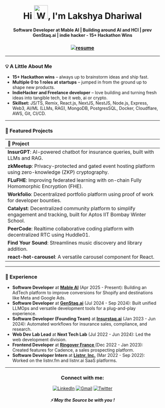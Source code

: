 
<h1 align="center">Hi <img src="wave.gif"
            alt="Waving hand animated gif"
            height="45"
            width="45" />, I'm Lakshya Dhariwal</h1>
<h4 align="center">

**Software Developer at Mable AI | Building around AI and HCI | prev GenStaq.ai | indie hacker - 15+ Hackathon Wins**


</h4>
<h3 align="center"> <a href="https://drive.google.com/file/d/15f2CpO9LIeIr4IrdSGpPmplLHBDXiYq4/view?usp=sharing" target="_blank" rel="noopener"><img alt="resume"
                 src="https://img.shields.io/badge/Resume-blue"></a></h3>

---

### 💡 A Little About Me

* **15+ Hackathon wins** – always up to brainstorm ideas and ship fast.
* **Multiple 0 to 1 roles at startups** – jumped in from the ground up to shape new products.
* **IndieHacker and Freelance developer** – love building and turning fresh ideas into tangible tech, be it web, ai or crypto.
* **Skillset:** JS/TS, Remix, React.js, NextJS, NestJS, Node.js, Express, Web3, AI/ML (LLMs, RAG), MongoDB, PostgresSQL, Docker, Cloudflare, AWS, Git, CI/CD.

---

### 🚀 Featured Projects

| 🚀 Project |
| :------------------------------------------------------------------------------------------------------ |
| **InsurGPT**: AI-powered chatbot for insurance queries, built with LLMs and RAG. |
| **zkMeetup**: Privacy-protected and gated event hosting platform using zero-knowledge (ZKP) cryptography. |
| **FLuFHE**: Improving federated learning with on-chain Fully Homomorphic Encryption (FHE). |
| **Workfolio**: Decentralized portfolio platform using proof of work for developer bounties. |
| **Catalyst**: Decentralized community platform to simplify engagement and tracking, built for Aptos IIT Bombay Winter School. |
| **PeerCode**: Realtime collaborative coding platform with decentralized RTC using Huddle01. |
| **Find Your Sound**: Streamlines music discovery and library addition. |
| **react-hot-carousel**: A versatile carousel component for React. |

---

### 💼 Experience

* **Software Developer** at **[Mable AI](https://mable.ai)** (Apr 2025 - Present): Building an AdTech platform to improve conversions for Shopify and destinations like Meta and Google Ads.
* **Software Developer** at **[GenStaq.ai](https://genstaq.ai)** (Jul 2024 - Sep 2024): Built unified LLMOps and versatile development tools for a plug-and-play experience.
* **Software Developer (Founding Team)** at **[Insurstaq.ai](https://insurstasq.ai)** (Jan 2023 - Jun 2024): Automated workflows for insurance sales, compliance, and research.
* **Web Dev Lab Lead** at **Next Tech Lab** (Jul 2022 - Jun 2024): Led the web development division.
* **Frontend Developer** at  **[ **Ringover France** ](https://ringover.com)** (Dec 2022 - Jan 2023): Created features for Cadence, a sales prospecting platform.
* **Software Developer Intern** at **[Listnr, Inc.](https://listnr.fm)** (Mar 2022 - Sep 2022): Worked on the listnr.fm and listnr.ai SaaS platforms.

---


<h3 align="center">Connect with me:</h3>
<p align="center">
<a href="https://www.linkedin.com/in/lakshya-dhariwal/" target="_blank" rel="noopener"><img alt="LinkedIn"
                 src="https://img.shields.io/badge/linkedin-%230077B5.svg?&style=for-the-badge&logo=linkedin&logoColor=white" /></a>
        <a href="mailto:lakshyadhariwal9@gmail.com"target="_blank" rel="noopener"><img alt="Gmail"
                 src="https://img.shields.io/badge/-Gmail-D14836?style=for-the-badge&logo=Gmail&logoColor=white" /></a>
        <a href="https://twitter.com/lakshyastwt" target="_blank" rel="noopener"><img alt="Twitter"
                 src="https://img.shields.io/badge/Twitter-1DA1F2?style=for-the-badge&logo=twitter&logoColor=white"></a>    
</p>

<h5 align="center">⚡ May the Source be with you !</h5>
